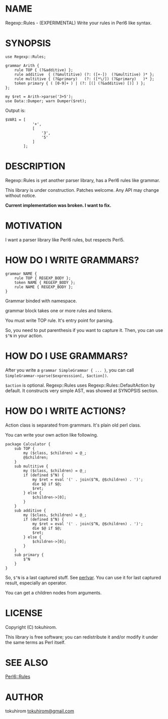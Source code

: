 # NAME

Regexp::Rules - (EXPERIMENTAL) Write your rules in Perl6 like syntax.

# SYNOPSIS

    use Regexp::Rules;

    grammar Arith {
        rule TOP { (?&additive) };
        rule additive  { (?&multitive) (?: ([+-])  (?&multitive) )* };
        rule multitive { (?&primary)   (?: ([*\/]) (?&primary)   )* };
        token primary { ( [0-9]+ ) | (?: [(] (?&additive) [)] ) };
    };

    my $ret = Arith->parse('3+5');
    use Data::Dumper; warn Dumper($ret);

Output is:

    $VAR1 = [
                '+',
                [
                    '3',
                    '5'
                ]
            ];

# DESCRIPTION

Regexp::Rules is yet another parser library, has a Perl6 rules like grammar.

This library is under construction. Patches welcome. Any API may change without notice.

__Current implementation was broken. I want to fix.__

# MOTIVATION

I want a parser library like Perl6 rules, but respects Perl5.

# HOW DO I WRITE GRAMMARS?

    grammar NAME {
        rule TOP { REGEXP_BODY };
        token NAME { REGEXP_BODY };
        rule NAME { REGEXP_BODY };
    }

Grammar binded with namespace.

grammar block takes one or more rules and tokens.

You must write TOP rule. It's entry point for parsing.

So, you need to put parenthesis if you want to capture it. Then, you can use `$^N` in your action.

# HOW DO I USE GRAMMARS?

After you write a ` grammar SimpleGrammar { ... } `, you can call `SimpleGrammar->parse($expresssion[, $action])`.

`$action` is optional. Regexp::Rules uses Regexp::Rules::DefaultAction by default. It constructs very simple AST, was showed at SYNOPSIS section.

# HOW DO I WRITE ACTIONS?

Action class is separated from grammars. It's plain old perl class.

You can write your own action like following.

    package Calculator {
        sub TOP {
            my ($class, $children) = @_;
            @$children;
        }
        sub multitive {
            my ($class, $children) = @_;
            if (defined $^N) {
                my $ret = eval '(' . join($^N, @$children) . ')';
                die $@ if $@;
                $ret;
            } else {
                $children->[0];
            }
        }
        sub additive {
            my ($class, $children) = @_;
            if (defined $^N) {
                my $ret = eval '(' . join($^N, @$children) . ')';
                die $@ if $@;
                $ret;
            } else {
                $children->[0];
            }
        }
        sub primary {
            $^N
        }
    }

So, `$^N` is a last captured stuff. See [perlvar](http://search.cpan.org/perldoc?perlvar). You can use it for last captured result, especially an operator.

You can get a children nodes from arguments.

# LICENSE

Copyright (C) tokuhirom.

This library is free software; you can redistribute it and/or modify
it under the same terms as Perl itself.

# SEE ALSO

[Perl6::Rules](http://search.cpan.org/perldoc?Perl6::Rules)

# AUTHOR

tokuhirom <tokuhirom@gmail.com>
